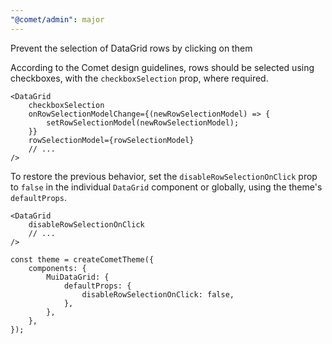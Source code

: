 ```yaml
---
"@comet/admin": major
---
```


Prevent the selection of DataGrid rows by clicking on them

According to the Comet design guidelines, rows should be selected using checkboxes, with the `checkboxSelection` prop, where required.

```tsx
<DataGrid
    checkboxSelection
    onRowSelectionModelChange={(newRowSelectionModel) => {
        setRowSelectionModel(newRowSelectionModel);
    }}
    rowSelectionModel={rowSelectionModel}
    // ...
/>
```

To restore the previous behavior, set the `disableRowSelectionOnClick` prop to `false` in the individual `DataGrid` component or globally, using the theme's `defaultProps`.

```tsx
<DataGrid
    disableRowSelectionOnClick
    // ...
/>
```

```tsx
const theme = createCometTheme({
    components: {
        MuiDataGrid: {
            defaultProps: {
                disableRowSelectionOnClick: false,
            },
        },
    },
});
```
